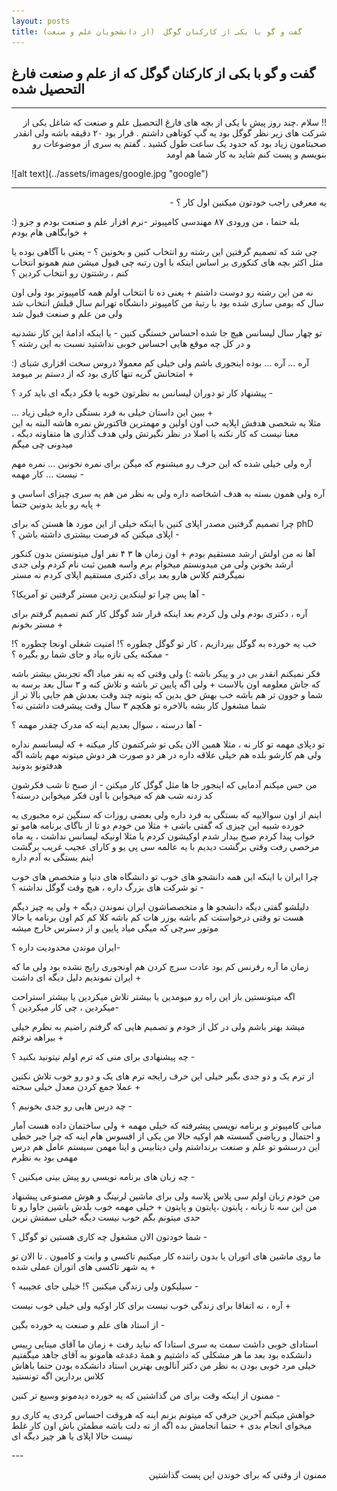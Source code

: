 ```yaml
---
layout: posts
title: گفت و گو با بکی از کارکنان گوگل  (از دانشجویان علم و صنعت)
---
```


## گفت و گو با بکی از کارکنان گوگل که از علم و صنعت فارغ التحصیل شده  

---
<p dir="rtl">
!! سلام 
.چند روز پیش با یکی از بچه های فارغ التحصیل علم و صنعت که شاغل یکی از شرکت های زیر نظر گوگل بود یه گپ کوتاهی داشتم 
. قرار بود ۲۰ دقیقه باشه ولی انقدر صحبتامون زیاد بود که حدود یک ساعت طول کشید
. گفتم یه سری از موضوعات رو بنویسم و پست کنم شاید به کار شما هم اومد 
</p>
![alt text](../assets/images/google.jpg "google")

---
<p dir="rtl">
یه معرفی راجب خودتون میکنین اول کار ؟ -


:) بله حتما ، من ورودی ۸۷ مهندسی کامپیوتر -نرم افزار علم و صنعت بودم و‌ جزو خوابگاهی هام بودم +



چی شد که تصمیم گرفتین این رشته رو انتخاب کنین و بخونین ؟ -
یعنی با آگاهی بوده یا مثل اکثر بچه های کنکوری بر اساس اینکه با اون رتبه چی قبول میشن منم همونو انتخاب
کنم ، رشتتون رو انتخاب کردین ؟


نه من این رشته رو دوست داشتم + 
یعنی ده تا انتخاب اولم همه کامپیوتر بود ولی اون سال که بومی سازی شده بود 
با رتبهٔ من کامپیوتر دانشگاه تهرانم سال قبلش انتخاب شد ولی من علم و صنعت قبول شد



تو چهار سال لیسانس هیچ جا شده احساس خستگی کنین -
یا اینکه ادامهٔ این کار نشدنیه و در کل چه موقع هایی احساس خوبی نداشتید نسبت به این رشته ؟ 


:) آره ... آره ... بوده اینجوری باشم ولی خیلی کم معمولا دروس سخت افزاری شبای امتحانش گریه تنها کاری بود که از دستم بر میومد + 



پیشنهاد کار تو دوران لیسانس به نظرتون خوبه یا فکر دیگه ای باید کرد ؟ -


... ببین این داستان خیلی به فرد بستگی داره خیلی زیاد +  
مثلا یه شخصی هدفش اپلایه خب اون اولین و مهمترین فاکتورش نمره هاشه
البته به این معنا نیست که کار نکنه یا اصلا در نظر نگیرتش ولی هدف گذاری ها متفاوته دیگه ، میدونی چی میگم



آره ولی خیلی شده که این حرف رو میشنوم که میگن برای نمره نخونین ... نمره مهم نیست ... کار مهمه -


آره ولی همون بسته به هدف اشخاصه داره ولی به نظر من هم یه سری چیزای اساسی و پایه رو باید بدونین حتما +



چرا تصمیم گرفتین مصدر اپلای کنین با اینکه خیلی از این مورد ها هستن که برای phD اپلای میکنن که فرصت بیشتری داشته باشن ؟ -


آها نه من اولش ارشد مستقیم بودم +
اون زمان ها ۳ ۴ نفر اول میتونستن بدون کنکور ارشد بخونن
ولی من میدونستم میخوام برم واسه همین ثبت نام کردم ولی جدی نمیگرفتم کلاس هارو بعد برای دکتری مستقیم اپلای کردم نه مستر 



آها پس چرا تو لینکدین زدین مستر گرفتین تو آمریکا؟ -


آره ، دکتری بودم ولی ول کردم بعد اینکه قرار شد گوگل کار‌ کنم تصمیم گرفتم برای مستر بخونم +



خب یه خورده به گوگل بپردازیم ، کار تو گوگل چطوره ؟! امنیت شغلی اونجا چطوره ؟! ممکنه یکی تازه بیاد و جای شما رو بگیره ؟ -


فکر نمیکنم انقدر بی در و پیکر باشه :) ولی وقتی که یه نفر میاد اگه تجربش بیشتر باشه که جاش معلومه اون بالاست +
ولی اگه پایین تر باشه و تلاش کنه و ۳ سال بعد برسه به شما و جوون تر هم باشه خب بهش حق بدین
که بتونه چند وقت بعدش هم جایی بالا تر از شما مشغول کار بشه بالاخره تو هکچم ۳ سال وقت پیشرفت داشتی نه؟



آها درسته ، سوال بعدیم اینه که مدرک چقدر مهمه ؟ -


تو دپلای مهمه تو کار نه ، مثلا همین الان یکی تو شرکتمون کار میکنه +
که لیسانسم نداره ولی هم کارشو بلده هم خیلی علاقه داره در هر دو صورت  هر دوش میتونه مهم باشه اگه هدفتونو بدونید 



من حس میکنم آدمایی که اینجور جا ها مثل گوگل کار میکنن -
از صبح تا شب فکرشون کد زدنه شب هم که میخوابن با اون فکر میخوابن درسته؟


اینم از اون سوالاییه که بستگی به فرد داره ولی بعضی روزات که سنگین تره مجبوری یه خورده شبیه این چیزی که گفتی  باشی +
مثلا من خودم دو تا از باگای برنامه هامو تو خواب پیدا کردم صبح بیدار شدم اوکیشون کردم
یا مثلا اونیکه لیسانس نداشت ، یه ماه مرخصی رفت وقتی برگشت
دیدیم با یه عالمه سی پی یو و کارای عجیب غریب برگشت اینم بستگی به آدم داره



چرا ایران با اینکه این همه دانشجو های خوب تو دانشگاه های دنیا و متخصص های خوب تو شرکت های بزرگ داره ، هیچ وقت گوگل نداشته ؟ -


دلیلشو گفتی دیگه دانشجو ها و متخصصاشون ایران نموندن دیگه +
ولی یه چیز دیگم هست تو وقتی درخواستت کم باشه یوزر هات کم باشه کلا 
کم کم اون برنامه یا حالا موتور سرچی که میگی میاد پایین و از دسترس خارج میشه



ایران موندن محدودیت داره ؟-


زمان ما آره رفرنس کم بود عادت سرچ کردن هم اونجوری رایج نشده بود ولی ما که ایران نموندیم دلیل دیگه ای داشت +



اگه میتونستین باز این راه رو میومدین یا بیشتر تلاش میکردین یا بیشتر استراحت میکردین ، چی کار میکردین ؟-


میشد بهتر باشم ولی در کل از خودم و تصمیم هایی که گرفتم راضیم به نظرم خیلی بیراهه نرفتم +



چه پیشنهادی برای منی که ترم اولم نیتونید بکنید ؟ -


از ترم یک و دو جدی بگیر خیلی این حرف رایجه ترم های یک و دو رو خوب تلاش نکنین عملا جمع کردن معدل خیلی سخته +



چه درس هایی رو جدی بخونیم ؟ -


مبانی کامپیوتر و برنامه نویسی پیشرفته که خیلی مهمه +
ولی ساختمان داده هست آمار و احتمال و ریاضی گسسته هم اوکیه
حالا من یکی از افسوس هام اینه که چرا جبر خطی این درسشو تو علم و صنعت برنداشتم
ولی دیتابیس و اینا مهمن سیستم عامل هم درس مهمی بود به نظرم 



چه زبان های برنامه نویسی رو پیش بینی میکنین ؟ - 


من خودم زبان اولم سی پلاس پلاسه ولی برای ماشین لرنینگ و هوش مصنوعی پیشنهاد من این سه تا زبانه ، پایتون ،پایتون و پایتون + 
خیلی مهمه خوب بلدش باشین جاوا رو تا حدی میتونم بگم خوب نیست دیگه خیلی سمتش نرین



شما خودتون الان مشغول چه کاری هستین تو گوگل ؟ -


ما روی ماشین های اتوران یا بدون راننده کار میکنیم تاکسی و وانت و کامیون . تا الان تو یه شهر تاکسی های اتوران عملی شده +



سیلیکون ولی زندگی میکنین ؟! خیلی جای عجیبیه ؟ -


آره ، نه اتفاقا برای زندگی خوب نیست برای کار اوکیه ولی خیلی خوب نیست +



از استاد های علم و صنعت یه خورده بگین -


استادای خوبی داشت سمت یه سری استادا که نباید رفت +
زمان ما آقای مینایی رییس دانشکده بود
بعد ما هر مشکلی که داشتیم و همهٔ دغدغه هامونو به آقای جاهد میگفتیم خیلی مرد خوبی بودن
به نظر من دکتر آنالویی بهترین استاد دانشکده بودن حتما باهاش کلاس بردارین اگه تونستید  



ممنون از اینکه وقت برای من گذاشتین که یه خورده دیدمونو وسیع تر کنین -


خواهش میکنم آخرین حرفی که میتونم بزنم اینه که هر‌وقت احساس کردی یه کاری رو میخوای انجام بدی +
حتما انجامش بده اگه از ته دلت باشه مطمئن باش اون کار غلط نیست 
حالا اپلای یا هر چیز دیگه ای
</p>
---

<p dir="rtl">
ممنون از وقتی که برای خوندن این پست  گذاشتین
</p>